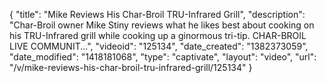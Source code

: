 {
    "title": "Mike Reviews His Char-Broil TRU-Infrared Grill",
    "description": "Char-Broil owner Mike Stiny reviews what he likes best about cooking on his TRU-Infrared grill while cooking up a ginormous tri-tip. CHAR-BROIL LIVE COMMUNIT...",
    "videoid": "125134",
    "date_created": "1382373059",
    "date_modified": "1418181068",
    "type": "captivate",
    "layout": "video",
    "url": "\/v\/mike-reviews-his-char-broil-tru-infrared-grill\/125134"
}